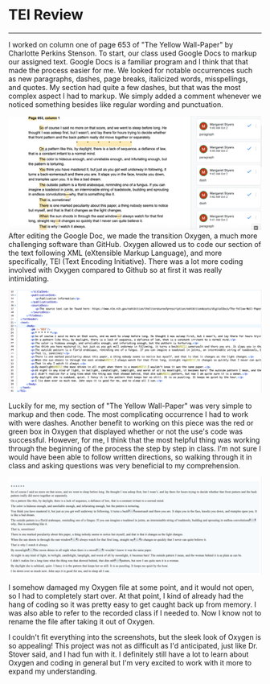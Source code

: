 # TEI Review
---
I worked on column one of page 653 of "The Yellow Wall-Paper" by Charlotte Perkins Stenson. To start, our class used Google Docs to markup our assigned text. Google Docs is a familiar program and I think that that made the process easier for me. We looked for notable occurrences such as new paragraphs, dashes, page breaks, italicized words, misspellings, and quotes. My section had quite a few dashes, but that was the most complex aspect I had to markup. We simply added a comment whenever we noticed something besides like regular wording and punctuation. 

![Google Doc Screenshot](https://github.com/maggiestyers/About-Me/blob/master/Images/GoogleDoc.jpg?raw=true)
After editing the Google Doc, we made the transition Oxygen, a much more challenging software than GitHub. Oxygen allowed us to code our section of the text following XML (eXtensible Markup Language), and more specifically, TEI (Text Encoding Initiative). There was a lot more coding involved with Oxygen compared to Github so at first it was really intimidating. 

![Oxygen Raw Screenshot](https://github.com/maggiestyers/About-Me/blob/master/Images/OxygenRaw.jpg?raw=true)

Luckily for me, my section of "The Yellow Wall-Paper" was very simple to markup and then code. The most complicating occurrence I had to work with were dashes. Another benefit to working on this piece was the red or green box in Oxygen that displayed whether or not the use's code was successful. However, for me, I think that the most helpful thing was working through the beginning of the process the step by step in class. I'm not sure I would have been able to follow written directions, so walking through it in class and asking questions was very beneficial to my comprehension.

![Oxygen Screenshot](https://github.com/maggiestyers/About-Me/blob/master/Images/Oxygen.jpg?raw=true)

I somehow damaged my Oxygen file at some point, and it would not open, so I had to completely start over. At that point, I kind of already had the hang of coding so it was pretty easy to get caught back up from memory. I was also able to refer to the recorded class if I needed to. Now I know not to rename the file after taking it out of Oxygen. 

I couldn't fit everything into the screenshots, but the sleek look of Oxygen is so appealing! This project was not as difficult as I'd anticipated, just like Dr. Stover said, and I had fun with it. I definitely still have a lot to learn about Oxygen and coding in general but I'm very excited to work with it more to expand my understanding.
